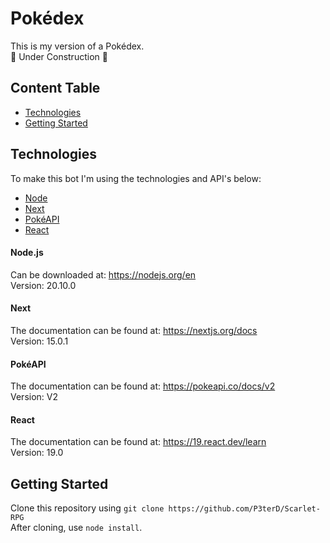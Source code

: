 # Pokédex

This is my version of a Pokédex. <br>
🚧 Under Construction 🚧

## Content Table

- [Technologies](https://github.com/P3terD/Pokedex/blob/main/README.md#technologies)
- [Getting Started](https://github.com/P3terD/Pokedex/blob/main/README.md#getting-started)

## Technologies

To make this bot I'm using the technologies and API's below:

- [Node](https://github.com/P3terD/Pokedex/blob/main/README.md#nodejs)
- [Next](https://github.com/P3terD/Pokedex/blob/main/README.md#next)
- [PokéAPI](https://github.com/P3terD/Pokedex/blob/main/README.md#pokeapi)
- [React](https://github.com/P3terD/Pokedex/blob/main/README.md#react)

#### Node.js

Can be downloaded at: https://nodejs.org/en  
Version: 20.10.0

#### Next

The documentation can be found at: https://nextjs.org/docs <br>
Version: 15.0.1

#### PokéAPI

The documentation can be found at: https://pokeapi.co/docs/v2 <br>
Version: V2

#### React

The documentation can be found at: https://19.react.dev/learn <br>
Version: 19.0

## Getting Started

Clone this repository using `git clone https://github.com/P3terD/Scarlet-RPG` <br>
After cloning, use `node install`.
